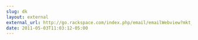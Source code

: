 ```yaml
---
slug: dk
layout: external
external_url: http://go.rackspace.com/index.php/email/emailWebview?mkt_tok=3RkMMJWWfF9wsRoksqjMZKXonjHpfsX76OsuXqK%2BlMI%2F0ER3fOvrPUfGjI4FTMNqI%2FqLAzICFpZo2FFKG%2BOeb5BB%2BfA%3D
date: 2011-05-03T11:03:12-05:00
---
```

